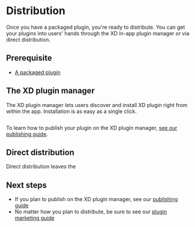 # Distribution

Once you have a packaged plugin, you're ready to distribute. You can get your plugins into users' hands through the XD in-app plugin manager or via direct distribution.

## Prerequisite

- [A packaged plugin](/guides/how-to-package-a-plugin/README.md)

## The XD plugin manager

The XD plugin manager lets users discover and install XD plugin right from within the app. Installation is as easy as a single click.

![]()

To learn how to publish your plugin on the XD plugin manager, [see our publishing guide]().


## Direct distribution

Direct distribution leaves the 


## Next steps

- If you plan to publish on the XD plugin manager, see our [publishing guide]()
- No matter how you plan to distribute, be sure to see our [plugin marketing guide](./marketing)